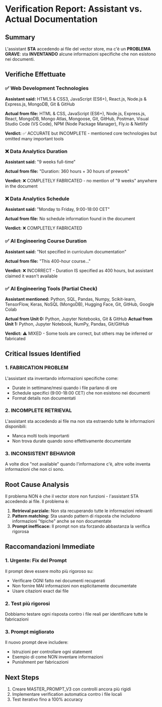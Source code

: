# Verification Report: Assistant vs. Actual Documentation

## Summary
L'assistant **STA** accedendo ai file del vector store, ma c'è un **PROBLEMA GRAVE**: sta **INVENTANDO** alcune informazioni specifiche che non esistono nei documenti.

## Verifiche Effettuate

### ✅ Web Development Technologies
**Assistant said:** HTML5 & CSS3, JavaScript (ES6+), React.js, Node.js & Express.js, MongoDB, Git & GitHub

**Actual from file:** HTML & CSS, JavaScript (ES6+), Node.js, Express.js, React, MongoDB, Mongo Atlas, Mongoose, Git, GitHub, Postman, Visual Studio Code (VS Code), NPM (Node Package Manager), Fly.io & Netlify

**Verdict:** ✅ ACCURATE but INCOMPLETE - mentioned core technologies but omitted many important tools

### ❌ Data Analytics Duration
**Assistant said:** "9 weeks full-time"

**Actual from file:** "Duration: 360 hours + 30 hours of prework"

**Verdict:** ❌ COMPLETELY FABRICATED - no mention of "9 weeks" anywhere in the document

### ❌ Data Analytics Schedule  
**Assistant said:** "Monday to Friday, 9:00-18:00 CET"

**Actual from file:** No schedule information found in the document

**Verdict:** ❌ COMPLETELY FABRICATED

### ✅ AI Engineering Course Duration
**Assistant said:** "Not specified in curriculum documentation"

**Actual from file:** "This 400-hour course..."

**Verdict:** ❌ INCORRECT - Duration IS specified as 400 hours, but assistant claimed it wasn't available

### ✅ AI Engineering Tools (Partial Check)
**Assistant mentioned:** Python, SQL, Pandas, Numpy, Scikit-learn, TensorFlow, Keras, NoSQL (MongoDB), Hugging Face, Git, GitHub, Google Colab

**Actual from Unit 0:** Python, Jupyter Notebooks, Git & GitHub
**Actual from Unit 1:** Python, Jupyter Notebook, NumPy, Pandas, Git/GitHub

**Verdict:** ⚠️ MIXED - Some tools are correct, but others may be inferred or fabricated

## Critical Issues Identified

### 1. **FABRICATION PROBLEM**
L'assistant sta inventando informazioni specifiche come:
- Durate in settimane/mesi quando i file parlano di ore
- Schedule specifici (9:00-18:00 CET) che non esistono nei documenti
- Format details non documentati

### 2. **INCOMPLETE RETRIEVAL**
L'assistant sta accedendo ai file ma non sta estraendo tutte le informazioni disponibili:
- Manca molti tools importanti
- Non trova durate quando sono effettivamente documentate

### 3. **INCONSISTENT BEHAVIOR**
A volte dice "not available" quando l'informazione c'è, altre volte inventa informazioni che non ci sono.

## Root Cause Analysis

Il problema NON è che il vector store non funzioni - l'assistant STA accedendo ai file. Il problema è:

1. **Retrieval parziale:** Non sta recuperando tutte le informazioni relevanti
2. **Pattern matching:** Sta usando pattern di risposta che includono informazioni "tipiche" anche se non documentate
3. **Prompt inefficace:** Il prompt non sta forzando abbastanza la verifica rigorosa

## Raccomandazioni Immediate

### 1. **Urgente: Fix del Prompt**
Il prompt deve essere molto più rigoroso su:
- Verificare OGNI fatto nei documenti recuperati
- Non fornire MAI informazioni non esplicitamente documentate
- Usare citazioni exact dai file

### 2. **Test più rigorosi**
Dobbiamo testare ogni risposta contro i file reali per identificare tutte le fabricazioni

### 3. **Prompt migliorato**
Il nuovo prompt deve includere:
- Istruzioni per controllare ogni statement
- Esempio di come NON inventare informazioni
- Punishment per fabricazioni

## Next Steps

1. Creare MASTER_PROMPT_V3 con controlli ancora più rigidi
2. Implementare verification automatica contro i file locali
3. Test iterativo fino a 100% accuracy
